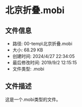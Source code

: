 ﻿# 北京折叠.mobi

## 文件信息
- 路径: 00-temp\北京折叠.mobi
- 大小: 68.29 KB
- 创建时间: 2024/4/27 22:34:05
- 最后修改时间: 2019/9/2 12:15:15
- 文件类型: .mobi

## 文件描述
这是一个.mobi类型的文件。

